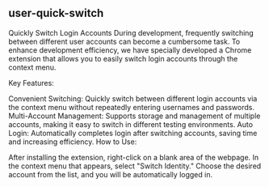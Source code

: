 ## user-quick-switch


Quickly Switch Login Accounts
During development, frequently switching between different user accounts can become a cumbersome task. To enhance development efficiency, we have specially developed a Chrome extension that allows you to easily switch login accounts through the context menu.

Key Features:

Convenient Switching: Quickly switch between different login accounts via the context menu without repeatedly entering usernames and passwords.
Multi-Account Management: Supports storage and management of multiple accounts, making it easy to switch in different testing environments.
Auto Login: Automatically completes login after switching accounts, saving time and increasing efficiency.
How to Use:

After installing the extension, right-click on a blank area of the webpage.
In the context menu that appears, select "Switch Identity."
Choose the desired account from the list, and you will be automatically logged in.
